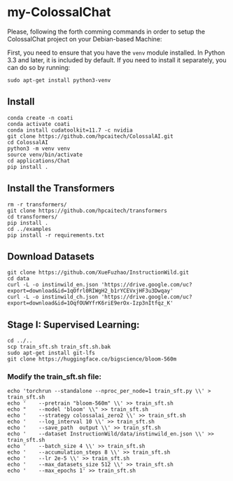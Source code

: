 # my-ColossalChat

Please, following the forth comming commands in order to setup the ColossalChat project on your Debian-based Machine:

First, you need to ensure that you have the `venv` module installed. In Python 3.3 and later, it is included by default. If you need to install it separately, you can do so by running:
   
   ```
   sudo apt-get install python3-venv
   ```
   
## Install

```
conda create -n coati
conda activate coati
conda install cudatoolkit=11.7 -c nvidia
git clone https://github.com/hpcaitech/ColossalAI.git
cd ColossalAI
python3 -m venv venv
source venv/bin/activate
cd applications/Chat
pip install .
```

## Install the Transformers

```
rm -r transformers/
git clone https://github.com/hpcaitech/transformers
cd transformers/
pip install .
cd ../examples
pip install -r requirements.txt
```

## Download Datasets
```
git clone https://github.com/XueFuzhao/InstructionWild.git
cd data
curl -L -o instinwild_en.json 'https://drive.google.com/uc?export=download&id=1qOfrl0RIWgH2_b1rYCEVxjHF3u3Dwqay'
curl -L -o instinwild_ch.json 'https://drive.google.com/uc?export=download&id=1OqfOUWYfrK6riE9erOx-Izp3nItfqz_K'

```

## Stage I: Supervised Learning:

```
cd ../..
scp train_sft.sh train_sft.sh.bak
sudo apt-get install git-lfs
git clone https://huggingface.co/bigscience/bloom-560m

```

### Modify the train_sft.sh file:

```
echo 'torchrun --standalone --nproc_per_node=1 train_sft.py \\' > train_sft.sh
echo '    --pretrain "bloom-560m" \\' >> train_sft.sh
echo "    --model 'bloom' \\" >> train_sft.sh
echo '    --strategy colossalai_zero2 \\' >> train_sft.sh
echo '    --log_interval 10 \\' >> train_sft.sh
echo '    --save_path  output \\' >> train_sft.sh
echo '    --dataset InstructionWild/data/instinwild_en.json \\' >> train_sft.sh
echo '    --batch_size 4 \\' >> train_sft.sh
echo '    --accumulation_steps 8 \\' >> train_sft.sh
echo '    --lr 2e-5 \\' >> train_sft.sh
echo '    --max_datasets_size 512 \\' >> train_sft.sh
echo '    --max_epochs 1' >> train_sft.sh
```
